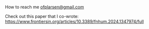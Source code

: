 How to reach me ofplarsen@gmail.com

Check out this paper that I co-wrote: https://www.frontiersin.org/articles/10.3389/fnhum.2024.1347974/full
